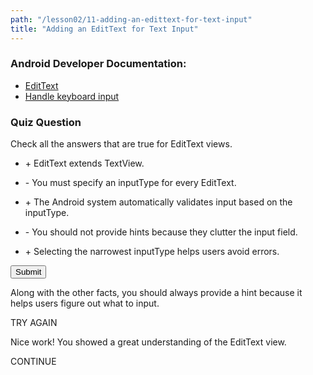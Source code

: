 ```yaml
---
path: "/lesson02/11-adding-an-edittext-for-text-input"
title: "Adding an EditText for Text Input"
---
```

<youtube id="EBOksq2VO9A"></youtube>

<h3 id="android-developer-documentation-">Android Developer Documentation:</h3>
<ul>
<li><a target="_blank" href="https://developer.android.com/reference/android/widget/EditText">EditText</a></li>
<li><a target="_blank" href="https://developer.android.com/training/keyboard-input/">Handle keyboard input</a></li>
</ul>

<h3>Quiz Question</h3>
<p>Check all the answers that are true for EditText views.</p>
<ul>
<li><p>+ EditText extends TextView.</p></li>
<li><p>- You must specify an inputType for every EditText.</p></li>
<li><p>+ The Android system automatically validates input based on the inputType.</p></li>
<li><p>- You should not provide hints because they clutter the input field.</p></li>
<li><p>+ Selecting the narrowest inputType helps users avoid errors.</p></li>
</ul>
<button>Submit</button>

<p>Along with the other facts, you should always provide a hint because it helps users figure out what to input.</p>
TRY AGAIN

<p>Nice work! You showed a great understanding of the EditText view.</p>
CONTINUE

